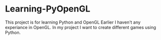 # Learning-PyOpenGL
This project is for learning Python and OpenGL
Earlier I haven't any experiance in OpenGL. In my project I want to create different games using Python.
